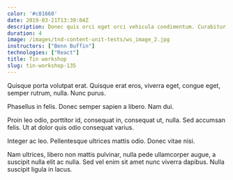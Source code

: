 ```yaml
---
color: '#c81660'
date: 2019-03-21T13:39:04Z
description: Donec quis orci eget orci vehicula condimentum. Curabitur in libero ut massa volutpat convallis.
duration: 4
image: /images/tnd-content-unit-tests/ws_image_2.jpg
instructors: ["Benn Buffin"]
technologies: ["React"]
title: Tin workshop
slug: tin-workshop-135
---
```

Quisque porta volutpat erat. Quisque erat eros, viverra eget, congue eget, semper rutrum, nulla. Nunc purus.

Phasellus in felis. Donec semper sapien a libero. Nam dui.

Proin leo odio, porttitor id, consequat in, consequat ut, nulla. Sed accumsan felis. Ut at dolor quis odio consequat varius.

Integer ac leo. Pellentesque ultrices mattis odio. Donec vitae nisi.

Nam ultrices, libero non mattis pulvinar, nulla pede ullamcorper augue, a suscipit nulla elit ac nulla. Sed vel enim sit amet nunc viverra dapibus. Nulla suscipit ligula in lacus.
